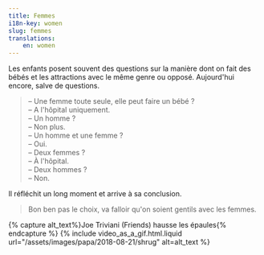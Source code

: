 ```yaml
---
title: Femmes
i18n-key: women
slug: femmes
translations:
    en: women
---
```


Les enfants posent souvent des questions sur la manière dont on fait des bébés et les attractions avec le même genre ou opposé. Aujourd'hui encore, salve de questions.

<!-- more -->

> – Une femme toute seule, elle peut faire un bébé ?  
> – A l'hôpital uniquement.  
> – Un homme ?  
> – Non plus.  
> – Un homme et une femme ?  
> – Oui.  
> – Deux femmes ?  
> – À l'hôpital.  
> – Deux hommes ?  
> – Non.

Il réfléchit un long moment et arrive à sa conclusion.

> Bon ben pas le choix, va falloir qu'on soient gentils avec les femmes.

{% capture alt_text%}Joe Triviani (Friends) hausse les épaules{% endcapture %} {% include video_as_a_gif.html.liquid
url="/assets/images/papa/2018-08-21/shrug"
alt=alt_text
%}
